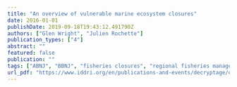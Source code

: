 ```yaml
---
title: "An overview of vulnerable marine ecosystem closures"
date: 2016-01-01
publishDate: 2019-09-18T19:43:12.491790Z
authors: ["Glen Wright", "Julien Rochette"]
publication_types: ["4"]
abstract: ""
featured: false
publication: ""
tags: ["ABNJ", "BBNJ", "fisheries closures", "regional fisheries management organizations (RFMOs", "vulnerable marine ecosystems (VMEs)"]
url_pdf: "https://www.iddri.org/en/publications-and-events/decryptage/overview-vulnerable-marine-ecosystem-closures"
---
```


